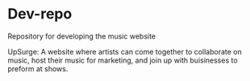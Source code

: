 # Dev-repo
Repository for developing the music website

UpSurge: A website where artists can come together to collaborate on music, host their music for marketing, and join up with buisinesses to preform at shows.
